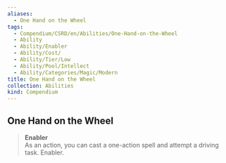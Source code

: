 ```yaml
---
aliases:
  - One Hand on the Wheel
tags:
  - Compendium/CSRD/en/Abilities/One-Hand-on-the-Wheel
  - Ability
  - Ability/Enabler
  - Ability/Cost/
  - Ability/Tier/Low
  - Ability/Pool/Intellect
  - Ability/Categories/Magic/Modern
title: One Hand on the Wheel
collection: Abilities
kind: Compendium
---
```

## One Hand on the Wheel
>**Enabler**  
As an action, you can cast a one-action spell and attempt a driving task. Enabler.

